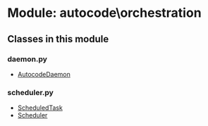 # Module: autocode\orchestration

## Classes in this module

### daemon.py
- [AutocodeDaemon](daemon_class.md#autocodedaemon)

### scheduler.py
- [ScheduledTask](scheduler_class.md#scheduledtask)
- [Scheduler](scheduler_class.md#scheduler)

